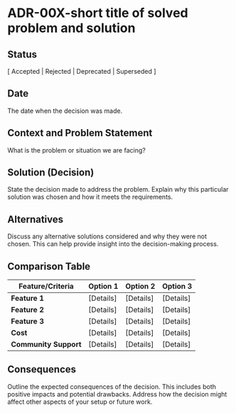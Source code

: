 # ADR-00X-short title of solved problem and solution

## Status

[ Accepted | Rejected | Deprecated | Superseded ]

## Date

The date when the decision was made.

## Context and Problem Statement

What is the problem or situation we are facing?

## Solution (Decision)

State the decision made to address the problem. Explain why this particular solution was chosen and how it meets the requirements.

## Alternatives

Discuss any alternative solutions considered and why they were not chosen. This can help provide insight into the decision-making process.

## Comparison Table

| Feature/Criteria | Option 1 | Option 2 | Option 3 |
|------------------|----------|----------|----------|
| **Feature 1**    | [Details] | [Details] | [Details] |
| **Feature 2**    | [Details] | [Details] | [Details] |
| **Feature 3**    | [Details] | [Details] | [Details] |
| **Cost**         | [Details] | [Details] | [Details] |
| **Community Support** | [Details] | [Details] | [Details] |

## Consequences

Outline the expected consequences of the decision. This includes both positive impacts and potential drawbacks. Address how the decision might affect other aspects of your setup or future work.
